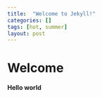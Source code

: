 ```yaml
---
title:  "Welcome to Jekyll!"
categories: []
tags: [hot, summer]
layout: post
---
```


# Welcome

**Hello world**